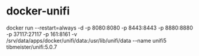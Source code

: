 # docker-unifi

docker run --restart=always -d -p 8080:8080 -p 8443:8443 -p 8880:8880 -p 37117:27117 -p 161:8161 -v /srv/data/apps/docker/unifi/data:/usr/lib/unifi/data --name unifi5 tibmeister/unifi:5.0.7
